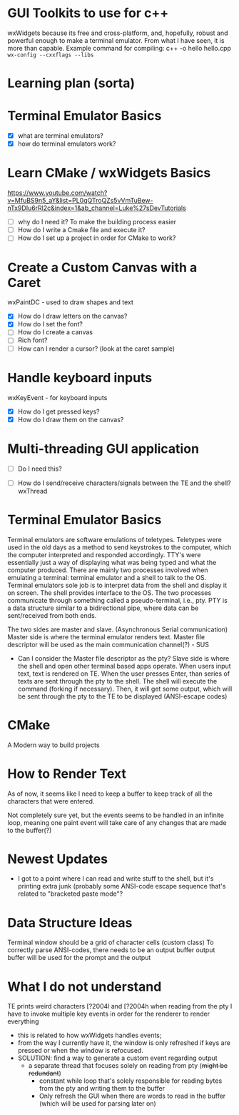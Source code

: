 GUI Toolkits to use for c++
===========================
wxWidgets because its free and cross-platform, and, hopefully, robust and powerful enough to make a terminal emulator. From what I have seen, it is more than capable. 
Example command for compiling: c++ -o hello hello.cpp `wx-config --cxxflags --libs`

Learning plan (sorta)
=====================
# Terminal Emulator Basics
- [x] what are terminal emulators? 
- [x] how do terminal emulators work? 

# Learn CMake / wxWidgets Basics
https://www.youtube.com/watch?v=MfuBS9n5_aY&list=PL0qQTroQZs5vVmTuBew-nTx9DIu6rRl2c&index=1&ab_channel=Luke%27sDevTutorials
- [ ] why do I need it? To make the building process easier 
- [ ] How do I write a Cmake file and execute it?
- [ ] How do I set up a project in order for CMake to work?

# Create a Custom Canvas with a Caret
wxPaintDC - used to draw shapes and text 
- [x] How do I draw letters on the canvas?
- [x] How do I set the font?  
- [ ] How do I create a canvas
- [ ] Rich font? 
- [ ] How can I render a cursor? (look at the caret sample)

# Handle keyboard inputs 
wxKeyEvent - for keyboard inputs 
- [x] How do I get pressed keys? 
- [x] How do I draw them on the canvas? 

# Multi-threading GUI application
- [ ] Do I need this?
- [ ] How do I send/receive characters/signals between the TE and the shell? 
wxThread


Terminal Emulator Basics
========================
Terminal emulators are software emulations of teletypes.
Teletypes were used in the old days as a method to send keystrokes to the computer, which the computer interpreted and responded accordingly.
TTY's were essentially just a way of displaying what was being typed and what the computer produced. 
There are mainly two processes involved when emulating a terminal: terminal emulator and a shell to talk to the OS. 
Terminal emulators sole job is to interpret data from the shell and display it on screen. 
The shell provides interface to the OS. 
The two processes communicate through something called a pseudo-terminal, i.e., pty. 
PTY is a data structure similar to a bidirectional pipe, where data can be sent/received from both ends.

The two sides are master and slave. (Asynchronous Serial communication)
Master side is where the terminal emulator renders text. 
Master file descriptor will be used as the main communication channel(?) - SUS
- Can I consider the Master file descriptor as the pty?
Slave side is where the shell and open other terminal based apps operate. 
When users input text, text is rendered on TE. When the user presses Enter, than series of texts are sent through the pty to the shell. 
The shell will execute the command (forking if necessary). Then, it will get some output, which will be sent through the pty to the TE to be displayed (ANSI-escape codes)

CMake
=====
A Modern way to build projects

How to Render Text
==================
As of now, it seems like I need to keep a buffer to keep track of all the characters that were entered. 

Not completely sure yet, but the events seems to be handled in an infinite loop, meaning one paint event will take care of any changes that are made to the buffer(?)


Newest Updates
==============
- I got to a point where I can read and write stuff to the shell, but it's printing extra junk (probably some ANSI-code escape sequence that's related to "bracketed paste mode"? 

Data Structure Ideas
====================
Terminal window should be a grid of character cells (custom class)
To correctly parse ANSI-codes, there needs to be an output buffer
output buffer will be used for the prompt and the output 

What I do not understand
========================
TE prints weird characters [?2004l and [?2004h when reading from the pty 
I have to invoke multiple key events in order for the renderer to render everything
- this is related to how wxWidgets handles events; 
- from the way I currently have it, the window is only refreshed if keys are pressed or when the window is refocused. 
- SOLUTION: find a way to generate a custom event regarding output
    - a separate thread that focuses solely on reading from pty (~~might be redundant~~)    
        - constant while loop that's solely responsible for reading bytes from the pty and writing them to the buffer
        - Only refresh the GUI when there are words to read in the buffer (which will be used for parsing later on)
    
